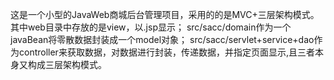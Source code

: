 这是一个小型的JavaWeb商城后台管理项目，采用的的是MVC+三层架构模式。
其中web目录中存放的是view，以.jsp显示；
src/sacc/domain作为一个javaBean将零散数据封装成一个model对象；
src/sacc/servlet+service+dao作为controller来获取数据，对数据进行封装，传递数据，并指定页面显示,且三者本身又构成三层架构模式。
